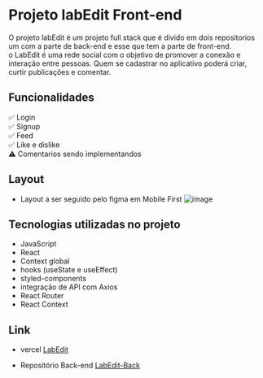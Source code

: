 # Projeto labEdit Front-end
O projeto labEdit é um projeto full stack que é divido em dois repositorios um com a parte de back-end e esse que tem a parte de front-end. <br>
o LabEdit é uma rede social com o objetivo de promover a conexão e interação entre pessoas. Quem se cadastrar no aplicativo poderá criar, curtir publicações e comentar. 

## Funcionalidades

✅ Login <br>
✅ Signup <br>
✅ Feed <br>
✅ Like e dislike <br>
⚠️ Comentarios sendo implementandos <br>

## Layout
- Layout a ser seguido pelo figma  em Mobile First
![image](https://user-images.githubusercontent.com/111310311/226139787-f4ecf6fb-9440-4815-92f6-924c1c5d7f5f.png)


## Tecnologias utilizadas no projeto

- JavaScript
- React
- Context global
- hooks (useState e useEffect)
- styled-components
- integração de API com Axios
- React Router
- React Context

## Link
- vercel
[LabEdit](https://projeto-integrador-labedit.vercel.app/)

- Repositório Back-end
[LabEdit-Back](https://github.com/Adrianaramss/projeto-integrador-back-end)

